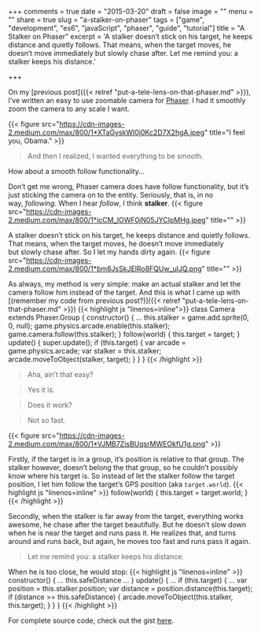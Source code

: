 +++
comments = true
date = "2015-03-20"
draft = false
image = ""
menu = ""
share = true
slug = "a-stalker-on-phaser"
tags = ["game", "development", "es6", "javaScript", "phaser", "guide", "tutorial"]
title = "A Stalker on Phaser"
excerpt = 'A stalker doesn’t stick on his target, he keeps distance and quietly follows. That means, when the target moves, he doesn’t move immediately but slowly chase after. Let me remind you: a stalker keeps his distance.'

+++

On my [previous post]({{< relref "put-a-tele-lens-on-that-phaser.md" >}}), I’ve written an easy to use zoomable camera for [Phaser](http://phaser.io). I had it smoothly zoom the camera to any scale I want.

{{< figure src="https://cdn-images-2.medium.com/max/800/1*XTaGyskWI0j0Kc2D7X2hgA.jpeg" title="I feel you, Obama." >}}

>And then I realized, I wanted everything to be smooth.

How about a smooth follow functionality…

Don’t get me wrong, Phaser camera does have follow functionality, but it&#8217;s just sticking the camera on to the entity. Seriously, that is, in no way, *following*. When I hear *follow*, I think **stalker**.
{{< figure src="https://cdn-images-2.medium.com/max/800/1*icCM_IOWF0jN05JYCIpMHg.jpeg" title="" >}}

A stalker doesn’t stick on his target, he keeps distance and quietly follows. That means, when the target moves, he doesn’t move immediately but slowly chase after. So I let my hands dirty again.
{{< figure src="https://cdn-images-2.medium.com/max/800/1*bm8JsSkJElRo8FQUw_ulJQ.png" title="" >}}

As always, my method is very simple: make an actual stalker and let the camera follow him instead of the target. And this is what I came up with [(remember my code from previous post?)]({{< relref "put-a-tele-lens-on-that-phaser.md" >}})
{{< highlight js "linenos=inline">}}
class Camera extends Phaser.Group {
   constructor() {
       ...
       this.stalker = game.add.sprite(0, 0, null);
       game.physics.arcade.enable(this.stalker);
       game.camera.follow(this.stalker);
   }
   follow(world) {
       this.target = target;
   }
   update() {
       super.update();
       if (this.target) {
           var arcade = game.physics.arcade;
           var stalker = this.stalker;
           arcade.moveToObject(stalker, target);
       }
   }
}
{{< /highlight >}}

>Aha, ain’t that easy?

>Yes it is.

>Does it work?

>Not so fast.

{{< figure src="https://cdn-images-2.medium.com/max/800/1*VJMB7ZisBUqsrMWEOkfU1g.png" >}}

Firstly, if the target is in a group, it’s position is relative to that group. The stalker however, doesn’t belong the that group, so he couldn’t possibly know where his target is. So instead of let the stalker follow the target position, I let him follow the target’s GPS position (aka `target.world`).
{{< highlight js "linenos=inline" >}}
follow(world) {
    this.target = target.world;
}
{{< /highlight >}}

Secondly, when the stalker is far away from the target, everything works awesome, he chase after the target beautifully. But he doesn’t slow down when he is near the target and runs pass it. He realizes that, and turns around and runs back, but again, he moves too fast and runs pass it again.

>Let me remind you: a stalker keeps his distance.

When he is too close, he would stop:
{{< highlight js "linenos=inline" >}}
constructor() {
    ...
    this.safeDistance
    ...
}
update() {
    ...
    if (this.target) {
        ...
        var position = this.stalker.position;
        var distance = position.distance(this.target);
        if (distance >= this.safeDistance) {
            arcade.moveToObject(this.stalker, this.target);
        }
    }
}
{{< /highlight >}}

For complete source code, check out the gist [here](https://gist.github.com/netcell/60097d0661ad2f74a258).